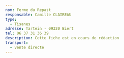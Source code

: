 ```yaml
---
nom: Ferme du Repast
responsable: Camille CLAIREAU
type:
  - Tisanes
adresse: Tartein - 09320 Biert
tel: 06 37 31 36 39
description: Cette fiche est en cours de rédaction
transport:
  - vente directe
---
```

